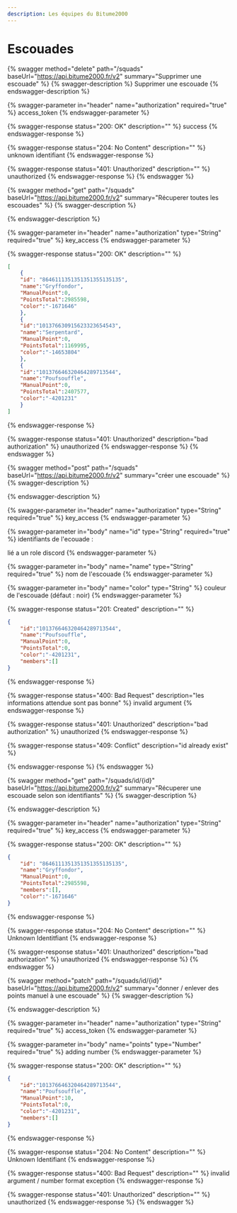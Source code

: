 ```yaml
---
description: Les équipes du Bitume2000
---
```


# Escouades

{% swagger method="delete" path="/squads" baseUrl="https://api.bitume2000.fr/v2" summary="Supprimer une escouade" %}
{% swagger-description %}
Supprimer une escouade
{% endswagger-description %}

{% swagger-parameter in="header" name="authorization" required="true" %}
access_token
{% endswagger-parameter %}

{% swagger-response status="200: OK" description="" %}
success
{% endswagger-response %}

{% swagger-response status="204: No Content" description="" %}
unknown identifiant
{% endswagger-response %}

{% swagger-response status="401: Unauthorized" description="" %}
unauthorized
{% endswagger-response %}
{% endswagger %}

{% swagger method="get" path="/squads" baseUrl="https://api.bitume2000.fr/v2" summary="Récuperer toutes les escouades" %}
{% swagger-description %}

{% endswagger-description %}

{% swagger-parameter in="header" name="authorization" type="String" required="true" %}
key_access
{% endswagger-parameter %}

{% swagger-response status="200: OK" description="" %}
```json
[
    {
    "id": "8646111351351351355135135",
    "name":"Gryffondor",
    "ManualPoint":0,
    "PointsTotal":2985598,
    "color":"-1671646"
    },
    {
    "id":"101376630915623323654543",
    "name":"Serpentard",
    "ManualPoint":0,
    "PointsTotal":1169995,
    "color":"-14653804"
    },
    {
    "id":"101376646320464289713544",
    "name":"Poufsouffle",
    "ManualPoint":0,
    "PointsTotal":2407577,
    "color":"-4201231"
    }
]
```


{% endswagger-response %}

{% swagger-response status="401: Unauthorized" description="bad authorization" %}
unauthorized
{% endswagger-response %}
{% endswagger %}

{% swagger method="post" path="/squads" baseUrl="https://api.bitume2000.fr/v2" summary="créer une escouade" %}
{% swagger-description %}

{% endswagger-description %}

{% swagger-parameter in="header" name="authorization" type="String" required="true" %}
key_access
{% endswagger-parameter %}

{% swagger-parameter in="body" name="id" type="String" required="true" %}
identifiants de l'ecouade :&#x20;

lié a un role discord
{% endswagger-parameter %}

{% swagger-parameter in="body" name="name" type="String" required="true" %}
nom de l'escouade
{% endswagger-parameter %}

{% swagger-parameter in="body" name="color" type="String" %}
couleur de l'escouade (défaut : noir)
{% endswagger-parameter %}

{% swagger-response status="201: Created" description="" %}
```json
{
    "id":"101376646320464289713544",
    "name":"Poufsouffle",
    "ManualPoint":0,
    "PointsTotal":0,
    "color":"-4201231",
    "members":[]
}
```
{% endswagger-response %}

{% swagger-response status="400: Bad Request" description="les informations attendue sont pas bonne" %}
invalid argument
{% endswagger-response %}

{% swagger-response status="401: Unauthorized" description="bad authorization" %}
unauthorized
{% endswagger-response %}

{% swagger-response status="409: Conflict" description="id already exist" %}

{% endswagger-response %}
{% endswagger %}

{% swagger method="get" path="/squads/id/{id}" baseUrl="https://api.bitume2000.fr/v2" summary="Récuperer une escouade selon son identifiants" %}
{% swagger-description %}

{% endswagger-description %}

{% swagger-parameter in="header" name="authorization" type="String" required="true" %}
key_access
{% endswagger-parameter %}

{% swagger-response status="200: OK" description="" %}
```json
{
    "id": "8646111351351351355135135",
    "name":"Gryffondor",
    "ManualPoint":0,
    "PointsTotal":2985598,
    "members":[],
    "color":"-1671646"
}
```
{% endswagger-response %}

{% swagger-response status="204: No Content" description="" %}
Unknown Identitfiant
{% endswagger-response %}

{% swagger-response status="401: Unauthorized" description="bad authorization" %}
unauthorized
{% endswagger-response %}
{% endswagger %}

{% swagger method="patch" path="/squads/id/{id}" baseUrl="https://api.bitume2000.fr/v2" summary="donner / enlever des points manuel à une escouade" %}
{% swagger-description %}

{% endswagger-description %}

{% swagger-parameter in="header" name="authorization" type="String" required="true" %}
access_token
{% endswagger-parameter %}

{% swagger-parameter in="body" name="points" type="Number" required="true" %}
adding number
{% endswagger-parameter %}

{% swagger-response status="200: OK" description="" %}
```json
{
    "id":"101376646320464289713544",
    "name":"Poufsouffle",
    "ManualPoint":10,
    "PointsTotal":0,
    "color":"-4201231",
    "members":[]
}
```


{% endswagger-response %}

{% swagger-response status="204: No Content" description="" %}
Unknown Identifiant
{% endswagger-response %}

{% swagger-response status="400: Bad Request" description="" %}
invalid argument / number format exception
{% endswagger-response %}

{% swagger-response status="401: Unauthorized" description="" %}
unauthorized
{% endswagger-response %}
{% endswagger %}
